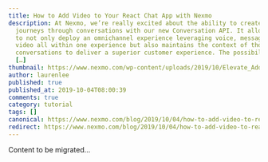 ```yaml
---
title: How to Add Video to Your React Chat App with Nexmo
description: At Nexmo, we’re really excited about the ability to create customer
  journeys through conversations with our new Conversation API. It allows users
  to not only deploy an omnichannel experience leveraging voice, messaging, and
  video all within one experience but also maintains the context of those
  conversations to deliver a superior customer experience. The possibilities of
  […]
thumbnail: https://www.nexmo.com/wp-content/uploads/2019/10/Elevate_AddVideotoChat-1.png
author: laurenlee
published: true
published_at: 2019-10-04T08:00:39
comments: true
category: tutorial
tags: []
canonical: https://www.nexmo.com/blog/2019/10/04/how-to-add-video-to-react-chat-app-with-nexmo-dr
redirect: https://www.nexmo.com/blog/2019/10/04/how-to-add-video-to-react-chat-app-with-nexmo-dr
---
```

Content to be migrated...